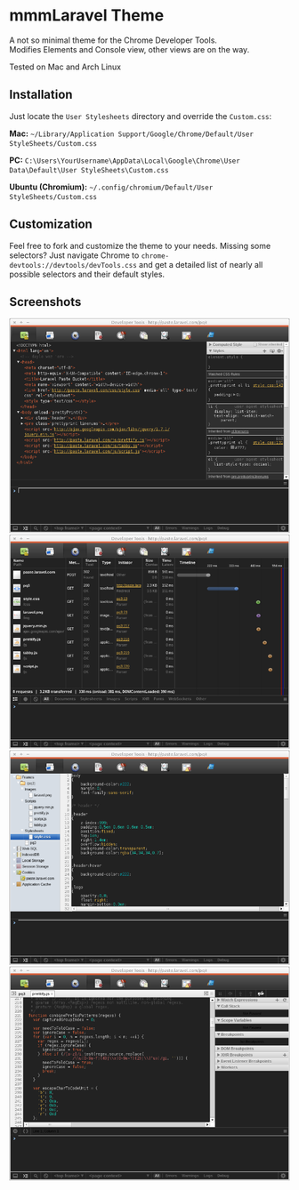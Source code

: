 # mmmLaravel Theme
A not so minimal theme for the Chrome Developer Tools.  
Modifies Elements and Console view, other views are on the way.

Tested on Mac and Arch Linux

## Installation 
Just locate the `User Stylesheets` directory and override the `Custom.css`:

**Mac:** `~/Library/Application Support/Google/Chrome/Default/User StyleSheets/Custom.css`

**PC:** `C:\Users\YourUsername\AppData\Local\Google\Chrome\User Data\Default\User StyleSheets\Custom.css`

**Ubuntu (Chromium):** `~/.config/chromium/Default/User StyleSheets/Custom.css`

## Customization
Feel free to fork and customize the theme to your needs. Missing some selectors? Just navigate Chrome to `chrome-devtools://devtools/devTools.css` and get a detailed list of nearly all possible selectors and their default styles.

## Screenshots
![Screenshot Elements](ressources/screenshot-elements.png)
![Screenshot Network](ressources/screenshot-network.png)
![Screenshot Resources](ressources/screenshot-resources.png)
![Screenshot Sources](ressources/screenshot-sources.png)
